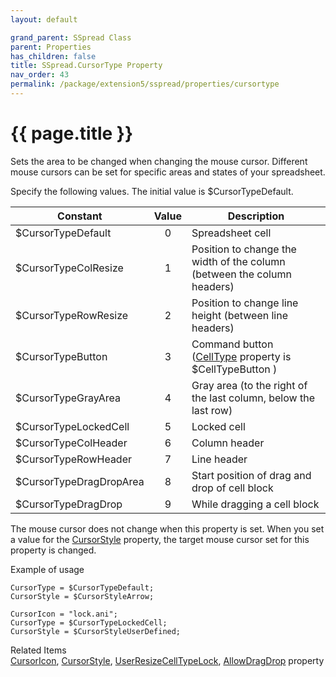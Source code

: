 ```yaml
---
layout: default

grand_parent: SSpread Class
parent: Properties
has_children: false
title: SSpread.CursorType Property
nav_order: 43
permalink: /package/extension5/sspread/properties/cursortype
---
```

# {{ page.title }}

Sets the area to be changed when changing the mouse cursor. Different mouse cursors  can be set for specific areas and states of your spreadsheet.

Specify the following values. The initial value is $CursorTypeDefault.

| Constant                | Value | Description                                                                                                          |
|-------------------------|:-----:|----------------------------------------------------------------------------------------------------------------------|
| $CursorTypeDefault      |   0   | Spreadsheet cell                                                                                                     |
| $CursorTypeColResize    |   1   | Position to change the width of the column (between the column headers)                                              |
| $CursorTypeRowResize    |   2   | Position to change line height (between line headers)                                                                |
| $CursorTypeButton       |   3   | Command button (<a href="/package/extension5/sspread/properties/celltype">CellType</a> property is $CellTypeButton ) |
| $CursorTypeGrayArea     |   4   | Gray area (to the right of the last column, below the last row)                                                      |
| $CursorTypeLockedCell   |   5   | Locked cell                                                                                                          |
| $CursorTypeColHeader    |   6   | Column header                                                                                                        |
| $CursorTypeRowHeader    |   7   | Line header                                                                                                          |
| $CursorTypeDragDropArea |   8   | Start position of drag and drop of cell block                                                                        |
| $CursorTypeDragDrop     |   9   | While dragging a cell block                                                                                          |

The mouse cursor does not change when this property is set. When you set a value for the <a href="/package/extension5/sspread/properties/cursorstyle">CursorStyle</a> property, the target mouse cursor set for this property is changed.

Example of usage<br>
```
CursorType = $CursorTypeDefault;
CursorStyle = $CursorStyleArrow;
 
CursorIcon = "lock.ani";
CursorType = $CursorTypeLockedCell;
CursorStyle = $CursorStyleUserDefined;
```

Related Items<br>
<a href="/package/extension5/sspread/properties/cursoricon">CursorIcon</a>, <a href="/package/extension5/sspread/properties/cursorstyle">CursorStyle</a>, <a href="/package/extension5/sspread/properties/userresize">UserResize</a><a href="/package/extension5/sspread/properties/celltype">CellType</a><a href="/package/extension5/sspread/properties/lock">Lock</a>, <a href="/package/extension5/sspread/properties/allowdragdrop">AllowDragDrop</a> property
